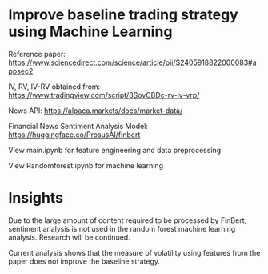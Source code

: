 # Improve baseline trading strategy using Machine Learning

Reference paper: https://www.sciencedirect.com/science/article/pii/S2405918822000083#appsec2

IV, RV, IV-RV obtained from: https://www.tradingview.com/script/8SovCBDc-rv-iv-vrp/

News API: https://alpaca.markets/docs/market-data/ 

Financial News Sentiment Analysis Model: https://huggingface.co/ProsusAI/finbert

View main.ipynb for feature engineering and data preprocessing 

View Randomforest.ipynb for machine learning

# Insights 

Due to the large amount of content required to be processed by FinBert, sentiment analysis is not used in the random forest machine learning analysis. Research will be continued. 

Current analysis shows that the measure of volatility using features from the paper does not improve the baseline strategy. 